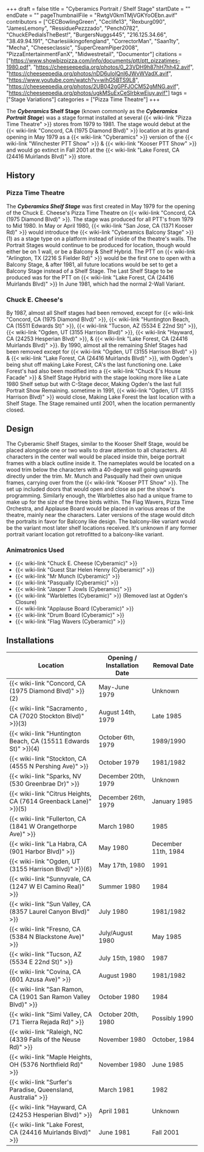 +++
draft = false
title = "Cyberamics Portrait / Shelf Stage"
startDate = ""
endDate = ""
pageThumbnailFile = "RwtgV0kmTMjVGKYoOEbn.avif"
contributors = ["CECBowlingGreen", "Ceclife13", "Rexburg090", "JamesLemony", "RessiduePezzzado", "Pench0782", "ChuckEPediaIsTheBest!", "BurgersNuggs445", "216.125.34.66", "38.49.94.191", "Charlesiiikingofengland", "CorrectorMan", "Saan1ty", "Mecha", "Cheeseclassic", "SuperCreamPiper2008", "PizzaEntertainmentFanX", "Midwestretail", "Documentor"]
citations = ["https://www.showbizpizza.com/info/documents/ptt/ptt_pizzatimes-1980.pdf", "https://cheeseepedia.org/photos/0_23VDH9h87hH7hh42.avif", "https://cheeseepedia.org/photos/nDD6uIolQnI6JWvWVadX.avif", "https://www.youtube.com/watch?v=wihG5BTS9L8", "https://cheeseepedia.org/photos/2UB042gGPFJOCM52gMNG.avif", "https://cheeseepedia.org/photos/ugkMSuExCeSIrbkwEjuy.avif"]
tags = ["Stage Variations"]
categories = ["Pizza Time Theatre"]
+++

The ***Cyberamics* **Shelf Stage**** (known commonly as the ***Cyberamics Portrait Stage***) was a stage format installed at several {{< wiki-link "Pizza Time Theatre" >}} stores from 1979 to 1981. The stage would debut at the {{< wiki-link "Concord, CA (1975 Diamond Blvd)" >}} location at its grand opening in May 1979 as a {{< wiki-link "Cyberamics" >}} version of the {{< wiki-link "Winchester PTT Show" >}} &amp; {{< wiki-link "Kooser PTT Show" >}} and would go extinct in Fall 2001 at the {{< wiki-link "Lake Forest, CA (24416 Muirlands Blvd)" >}} store.

## History

### Pizza Time Theatre

The ***Cyberamics Shelf Stage*** was first created in May 1979 for the opening of the Chuck E. Cheese's Pizza Time Theatre on {{< wiki-link "Concord, CA (1975 Diamond Blvd)" >}}. The stage was produced for all PTT's from 1979 to Mid 1980. In May or April 1980, {{< wiki-link "San Jose, CA (1371 Kooser Rd)" >}} would introduce the {{< wiki-link "Cyberamics Balcony Stage" >}}(1) as a stage type on a platform instead of inside of the theatre's walls. The Portrait Stages would continue to be produced for location, though would either be on 1 wall, or be a Balcony &amp; Shelf Hybrid. The PTT on {{< wiki-link "Arlington, TX (2216 S Fielder Rd)" >}} would be the first one to open with a Balcony Stage, &amp; after 1981, all future locations would be set to get a Balcony Stage instead of a Shelf Stage. The Last Shelf Stage to be produced was for the PTT on {{< wiki-link "Lake Forest, CA (24416 Muirlands Blvd)" >}} In June 1981, which had the normal 2-Wall Variant.

### Chuck E. Cheese's

By 1987, almost all Shelf stages had been removed, except for {{< wiki-link "Concord, CA (1975 Diamond Blvd)" >}}, {{< wiki-link "Huntington Beach, CA (15511 Edwards St)" >}}, {{< wiki-link "Tucson, AZ (5534 E 22nd St)" >}}, {{< wiki-link "Ogden, UT (3155 Harrison Blvd)" >}}, {{< wiki-link "Hayward, CA (24253 Hesperian Blvd)" >}}, &amp; {{< wiki-link "Lake Forest, CA (24416 Muirlands Blvd)" >}}. By 1990, almost all the remaining Shlef Stages had been removed except for {{< wiki-link "Ogden, UT (3155 Harrison Blvd)" >}} &amp; {{< wiki-link "Lake Forest, CA (24416 Muirlands Blvd)" >}}, with Ogden's being shut off making Lake Forest, CA's the last functioning one. Lake Forest's had also been modified into a {{< wiki-link "Chuck E's House Facade" >}} &amp; Shelf Stage Hybrid with the stage looking more like a Late 1980 Shelf setup but with C-Stage decor, Making Ogden's the last full Portrait Show Remaining. sometime in 1991, {{< wiki-link "Ogden, UT (3155 Harrison Blvd)" >}} would close, Making Lake Forest the last location with a Shelf Stage. The Stage remained until 2001, when the location permanently closed.

## Design

The Cyberamic Shelf Stages, similar to the Kooser Shelf Stage, would be placed alongside one or two walls to draw attention to all characters. All characters in the center wall would be placed inside thin, beige portrait frames with a black outline inside it. The nameplates would be located on a wood trim below the characters with a 40-degree wall going upwards directly under the trim. Mr. Munch and Pasqually had their own unique frames, carrying over from the {{< wiki-link "Kooser PTT Show" >}}. The set up included doors that would open and close as per the show's programming. Similarly enough, the Warblettes also had a unique frame to make up for the size of the three birds within. The Flag Wavers, Pizza Time Orchestra, and Applause Board would be placed in various areas of the theatre, mainly near the characters. Later versions of the stage would ditch the portraits in favor for Balcony like design. The balcony-like variant would be the variant most later shelf locations received. It's unknown if any former portrait variant location got retrofitted to a balcony-like variant.

### Animatronics Used

- {{< wiki-link "Chuck E. Cheese (Cyberamic)" >}}
- {{< wiki-link "Guest Star Helen Henny (Cyberamic)" >}}
- {{< wiki-link "Mr Munch (Cyberamic)" >}}
- {{< wiki-link "Pasqually (Cyberamic)" >}}
- {{< wiki-link "Jasper T Jowls (Cyberamic)" >}}
- {{< wiki-link "Warblettes (Cyberamic)" >}} (Removed last at Ogden's Closure)
- {{< wiki-link "Applause Board (Cyberamic)" >}}
- {{< wiki-link "Drum Board (Cyberamic)" >}}
- {{< wiki-link "Flag Wavers (Cyberamic)" >}}

## Installations

| Location                                                              | Opening / Installation Date | Removal Date        |
|-----------------------------------------------------------------------|-----------------------------|---------------------|
| {{< wiki-link "Concord, CA (1975 Diamond Blvd)" >}}(2)          | May-June 1979               | Unknown             |
| {{< wiki-link "Sacramento , CA (7020 Stockton Blvd)" >}}(3)     | August 14th, 1979           | Late 1985           |
| {{< wiki-link "Huntington Beach, CA (15511 Edwards St)" >}}(4)  | October 6th, 1979           | 1989/1990           |
| {{< wiki-link "Stockton, CA (4555 N Pershing Ave)" >}}          | October 1979                | 1981/1982           |
| {{< wiki-link "Sparks, NV (530 Greenbrae Dr)" >}}               | December 20th, 1979         | Unknown             |
| {{< wiki-link "Citrus Heights, CA (7614 Greenback Lane)" >}}(5) | December 26th, 1979         | January 1985        |
| {{< wiki-link "Fullerton, CA (1841 W Orangethorpe Ave)" >}}     | March 1980                  | 1985                |
| {{< wiki-link "La Habra, CA (901 Harbor Blvd)" >}}              | May 1980                    | December 11th, 1984 |
| {{< wiki-link "Ogden, UT (3155 Harrison Blvd)" >}}(6)           | May 17th, 1980              | 1991                |
| {{< wiki-link "Sunnyvale, CA (1247 W El Camino Real)" >}}       | Summer 1980                 | 1984                |
| {{< wiki-link "Sun Valley, CA (8357 Laurel Canyon Blvd)" >}}    | July 1980                   | 1981/1982           |
| {{< wiki-link "Fresno, CA (5384 N Blackstone Ave)" >}}          | July/August 1980            | May 1985            |
| {{< wiki-link "Tucson, AZ (5534 E 22nd St)" >}}                 | July 15th, 1980             | 1987                |
| {{< wiki-link "Covina, CA (601 Azusa Ave)" >}}                  | August 1980                 | 1981/1982           |
| {{< wiki-link "San Ramon, CA (1901 San Ramon Valley Blvd)" >}}  | October 1980                | 1984                |
| {{< wiki-link "Simi Valley, CA (71 Tierra Rejada Rd)" >}}       | October 20th, 1980          | Possibly 1990       |
| {{< wiki-link "Raleigh, NC (4339 Falls of the Neuse Rd)" >}}    | November 1980               | October, 1984       |
| {{< wiki-link "Maple Heights, OH (5376 Northfield Rd)" >}}      | November 1980               | June 1985           |
| {{< wiki-link "Surfer's Paradise, Queensland, Australia" >}}    | March 1981                  | 1982                |
| {{< wiki-link "Hayward, CA (24253 Hesperian Blvd)" >}}          | April 1981                  | Unknown             |
| {{< wiki-link "Lake Forest, CA (24416 Muirlands Blvd)" >}}      | June 1981                   | Fall 2001           |